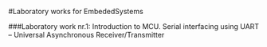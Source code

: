 #Laboratory works for EmbededSystems


###Laboratory work nr.1: Introduction to MCU. Serial interfacing using UART – Universal Asynchronous Receiver/Transmitter 
